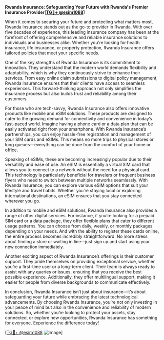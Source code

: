 **Rwanda Insurance: Safeguarding Your Future with Rwanda's Premier Insurance Provider[[TG💪+ @esim1088](https://t.me/s/esim1088)]**

When it comes to securing your future and protecting what matters most, Rwanda Insurance stands out as the go-to provider in Rwanda. With over five decades of experience, this leading insurance company has been at the forefront of offering comprehensive and reliable insurance solutions to individuals and businesses alike. Whether you're looking for health insurance, life insurance, or property protection, Rwanda Insurance offers tailored policies that meet your specific needs.

One of the key strengths of Rwanda Insurance is its commitment to innovation. They understand that the modern world demands flexibility and adaptability, which is why they continuously strive to enhance their services. From easy online claim submissions to digital policy management, Rwanda Insurance ensures that their clients have access to seamless experiences. This forward-thinking approach not only simplifies the insurance process but also builds trust and reliability among their customers.

For those who are tech-savvy, Rwanda Insurance also offers innovative products like mobile and eSIM solutions. These products are designed to cater to the growing demand for connectivity and convenience in today’s fast-paced world. Imagine having a phone card or a data plan that can be easily activated right from your smartphone. With Rwanda Insurance’s partnerships, you can enjoy hassle-free registration and management of your SIM cards and eSIMs. This means no more trips to physical stores or long queues—everything can be done from the comfort of your home or office.

Speaking of eSIMs, these are becoming increasingly popular due to their versatility and ease of use. An eSIM is essentially a virtual SIM card that allows you to connect to a network without the need for a physical card. This technology is particularly beneficial for travelers or frequent business flyers who need to switch between multiple networks seamlessly. With Rwanda Insurance, you can explore various eSIM options that suit your lifestyle and travel habits. Whether you’re staying local or exploring international destinations, an eSIM ensures that you stay connected wherever you go.

In addition to mobile and eSIM solutions, Rwanda Insurance also provides a range of other digital services. For instance, if you’re looking for a prepaid SIM card or a data package, they offer flexible plans that cater to different usage patterns. You can choose from daily, weekly, or monthly packages depending on your needs. And with the ability to register these cards online, the entire process becomes incredibly straightforward. No more stress about finding a store or waiting in line—just sign up and start using your new connection immediately.

Another exciting aspect of Rwanda Insurance’s offerings is their customer support. They pride themselves on providing exceptional service, whether you’re a first-time user or a long-term client. Their team is always ready to assist with any queries or issues, ensuring that you receive the best possible experience. Additionally, they offer multilingual support, making it easier for people from diverse backgrounds to communicate effectively.

In conclusion, Rwanda Insurance isn’t just about insurance—it’s about safeguarding your future while embracing the latest technological advancements. By choosing Rwanda Insurance, you’re not only investing in your peace of mind but also in the convenience and reliability of modern solutions. So, whether you’re looking to protect your assets, stay connected, or explore new opportunities, Rwanda Insurance has something for everyone. Experience the difference today!

[[TG💪+ @esim1088](https://t.me/s/esim1088) ![Image](https://i.postimg.cc/Y0z9fWf4/image.png)]